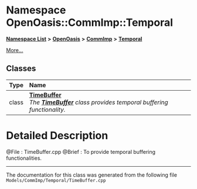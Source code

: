 

# Namespace OpenOasis::CommImp::Temporal



[**Namespace List**](namespaces.md) **>** [**OpenOasis**](namespace_open_oasis.md) **>** [**CommImp**](namespace_open_oasis_1_1_comm_imp.md) **>** [**Temporal**](namespace_open_oasis_1_1_comm_imp_1_1_temporal.md)



[More...](#detailed-description)
















## Classes

| Type | Name |
| ---: | :--- |
| class | [**TimeBuffer**](class_open_oasis_1_1_comm_imp_1_1_temporal_1_1_time_buffer.md) <br>_The_ [_**TimeBuffer**_](class_open_oasis_1_1_comm_imp_1_1_temporal_1_1_time_buffer.md) _class provides temporal buffering functionality._ |


















































# Detailed Description



 @File : TimeBuffer.cpp @Brief : To provide temporal buffering functionalities. 


    

------------------------------
The documentation for this class was generated from the following file `Models/CommImp/Temporal/TimeBuffer.cpp`

